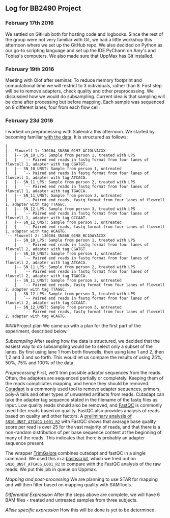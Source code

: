 ## Log for BB2490 Project

### February 17th 2016
We settled on GitHub both for hosting code and logbooks. Since the rest of the group were not very familiar with Git, we had a little workshop this afternoon where we set up the GitHub repo. We also decided on Python as our go-to scripting language and set up the IDE PyCharm on Amy's and Tobias's computers. We also made sure that UppMax has Git installed. 

### February 19th 2016
Meeting with Olof after seminar. 
To reduce memory footprint and computational time we will restrict to 3 individuals, rather than 8.
First step will be to remove adapters, check quality and other preprocessing. 
We discussied how we would do subsampling. Current idea is that sampling will be done after processing but before mapping.
Each sample was sequenced on 8 different lanes, four from each flow cell.

### February 23d 2016
I worked on preprocessing with Sailendra this afternoon. We started by becoming familiar [with the data](https://github.com/aerugo/BB2490-RNASeq-Project/wiki/Overview-of-data). It is structured as follows:

```
|
|-- Flowcell 1: 130104_SN866_0197_AC1DLVACXX
|   |-- SN_10_LPS: Sample from person 1, treated with LPS
|   |   `-- Paired end reads in fastq format from four lanes of flowcell 1, adapter with tag CGATGT.
|   |-- SN_10_UNST: Sample from person 1, untreated
|   |   `-- Paired end reads in fastq format from four lanes of flowcell 1, adapter with tag ATCACG.
|   |-- SN_11_LPS: Sample from person 2, treated with LPS
|   |   `-- Paired end reads in fastq format from four lanes of flowcell 1, adapter with tag TGACCA.
|   |-- SN_11_UNST: Sample from person 2, untreated
|   |   `-- Paired end reads, fastq format from four lanes of flowcell 1, adapter with tag TTAGGC.
|   |-- SN_12_LPS: Sample from person 3, treated with LPS
|   |   `-- Paired end reads in fastq format from four lanes of flowcell 1, adapter with tag GCCAAT.
|   |-- SN_12_UNST: Sample from person 3, untreated
|   |   `-- Paired end reads, fastq format from four lanes of flowcell 1, adapter with tag ACAGTG.
`-- Flowcell 2: 130104_SN866_0198_BC1DAYACXX
    |-- SN_10_LPS: Sample from person 1, treated with LPS
    |   `-- Paired end reads in fastq format from four lanes of flowcell 2, adapter with tag CGATGT.
    |-- SN_10_UNST: Sample from person 1, untreated
    |   `-- Paired end reads in fastq format from four lanes of flowcell 2, adapter with tag ATCACG.
    |-- SN_11_LPS: Sample from person 2, treated with LPS
    |   `-- Paired end reads in fastq format from four lanes of flowcell 2, adapter with tag TGACCA.
    |-- SN_11_UNST: Sample from person 2, untreated
    |   `-- Paired end reads, fastq format from four lanes of flowcell 2, adapter with tag TTAGGC.
    |-- SN_12_LPS: Sample from person 3, treated with LPS
    |   `-- Paired end reads in fastq format from four lanes of flowcell 2, adapter with tag GCCAAT.
    |-- SN_12_UNST: Sample from person 3, untreated
        `-- Paired end reads, fastq format from four lanes of flowcell 2, adapter with tag ACAGTG.
```

####Project plan
We came up with a plan for the first part of the experiment, described below.

*Subsampling*
After seeing how the data is structured, we decided that the easiest way to do subsampling would be to select only a subset of the lanes. By first using lane 1 from both flowcells, then using lane 1 and 2, then 1,2 and 3 and so forth. This would let us compare the results of using 25%, 50%, 75% and 100% of the data.

*Preprocessing*
First, we'll trim possible adaptor sequences from the reads. Often, the adaptors are sequenced partially or completely. Keeping them of the reads complicates mapping, and hence they should be removed. [Cutadapt](https://cutadapt.readthedocs.org/en/stable/) is a commonly used tool to remove adapter sequences, primers, poly-A tails and other types of unwanted artifacts from reads. Cutadapt can take the adapter tag sequence stated in the filename of the fastq files as input. Low quality reads should also be removed, and [FastQC](http://www.bioinformatics.babraham.ac.uk/projects/fastqc/) is commonly used filter reads based on quality. FastQC also provides analysis of reads based on quality and other factors. A [preliminary analysis of `SN10_UNST_ATCACG_L001_R2`](https://cdn.rawgit.com/aerugo/BB2490-RNASeq-Project/master/results/2016-02-23/20160223-SN10_UNST_ATCACG_L001_R2-fastqresult.html) with FastQC shows that avarage base quality score per read is over 25 for the vast majority of reads, and that there is a non-random distribution of per base sequence content at the beginning of many of the reads. This indicates that there is probably an adapter sequence present. 

The wrapper [TrimGalore](http://www.bioinformatics.babraham.ac.uk/projects/trim_galore/) combines cutadapt and fastQC in a single command. We used this in a [bashscript](https://github.com/aerugo/BB2490-RNASeq-Project/blob/master/src/trimming.sh), which we tried out on `SN10_UNST_ATCACG_L001_R2` to compare with the FastQC analysis of the raw reads. We put this job in queue on Uppmax.

*Mapping and post-processing*
We are planning to use STAR for mapping and will then filter based on mapping quality with SAMTools.

*Differential Expression*
After the steps above are complete, we will have 6 BAM files - treated and untreated samples from three subjects.

*Allele specific expression*
How this will be done is yet to be determined.
